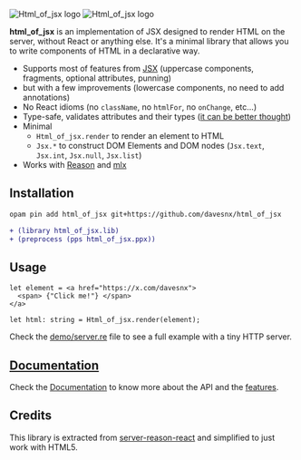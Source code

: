 ![Html_of_jsx logo](./docs/logo-on-black.png#gh-dark-mode-only)
![Html_of_jsx logo](./docs/logo-on-white.png#gh-light-mode-only)

**html_of_jsx** is an implementation of JSX designed to render HTML on the server, without React or anything else. It's a minimal library that allows you to write components of HTML in a declarative way.

- Supports most of features from [JSX](https://reasonml.github.io/docs/en/jsx) (uppercase components, fragments, optional attributes, punning)
- but with a few improvements (lowercase components, no need to add annotations)
- No React idioms (no `className`, no `htmlFor`, no `onChange`, etc...)
- Type-safe, validates attributes and their types ([it can be better thought](https://github.com/davesnx/html_of_jsx/issues/2))
- Minimal
  - `Html_of_jsx.render` to render an element to HTML
  - `Jsx.*` to construct DOM Elements and DOM nodes (`Jsx.text`, `Jsx.int`, `Jsx.null`, `Jsx.list`)
- Works with [Reason](https://reasonml.github.io) and [mlx](https://github.com/andreypopp/mlx)

## Installation

```sh
opam pin add html_of_jsx git+https://github.com/davesnx/html_of_jsx
```

```diff
+ (library html_of_jsx.lib)
+ (preprocess (pps html_of_jsx.ppx))
```

## Usage

```reason
let element = <a href="https://x.com/davesnx">
  <span> {"Click me!"} </span>
</a>

let html: string = Html_of_jsx.render(element);
```

Check the [demo/server.re](./demo/server.re) file to see a full example with a tiny HTTP server.

## [Documentation](https://davesnx.github.io/html_of_jsx/html_of_jsx/index.html)

Check the [Documentation](https://davesnx.github.io/html_of_jsx/html_of_jsx/index.html) to know more about the API and the [features](https://davesnx.github.io/html_of_jsx/html_of_jsx/index.html#features).

## Credits

This library is extracted from [server-reason-react](https://github.com/ml-in-barcelona/server-reason-react) and simplified to just work with HTML5.
